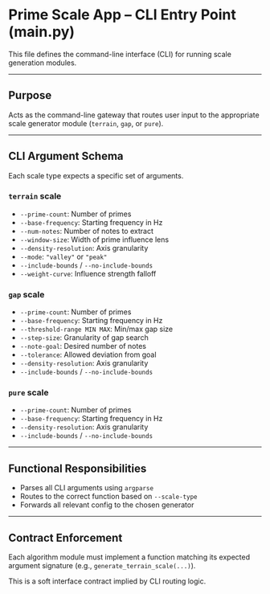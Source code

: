# Prime Scale App – CLI Entry Point (main.py)

This file defines the command-line interface (CLI) for running scale generation modules.

---

## Purpose

Acts as the command-line gateway that routes user input to the appropriate scale generator module (`terrain`, `gap`, or `pure`).

---

## CLI Argument Schema

Each scale type expects a specific set of arguments.

### `terrain` scale
- `--prime-count`: Number of primes
- `--base-frequency`: Starting frequency in Hz
- `--num-notes`: Number of notes to extract
- `--window-size`: Width of prime influence lens
- `--density-resolution`: Axis granularity
- `--mode`: `"valley"` or `"peak"`
- `--include-bounds` / `--no-include-bounds`
- `--weight-curve`: Influence strength falloff

### `gap` scale
- `--prime-count`: Number of primes
- `--base-frequency`: Starting frequency in Hz
- `--threshold-range MIN MAX`: Min/max gap size
- `--step-size`: Granularity of gap search
- `--note-goal`: Desired number of notes
- `--tolerance`: Allowed deviation from goal
- `--density-resolution`: Axis granularity
- `--include-bounds` / `--no-include-bounds`

### `pure` scale
- `--prime-count`: Number of primes
- `--base-frequency`: Starting frequency in Hz
- `--density-resolution`: Axis granularity
- `--include-bounds` / `--no-include-bounds`

---

## Functional Responsibilities

- Parses all CLI arguments using `argparse`
- Routes to the correct function based on `--scale-type`
- Forwards all relevant config to the chosen generator

---

## Contract Enforcement

Each algorithm module must implement a function matching its expected argument signature (e.g., `generate_terrain_scale(...)`).

This is a soft interface contract implied by CLI routing logic.
